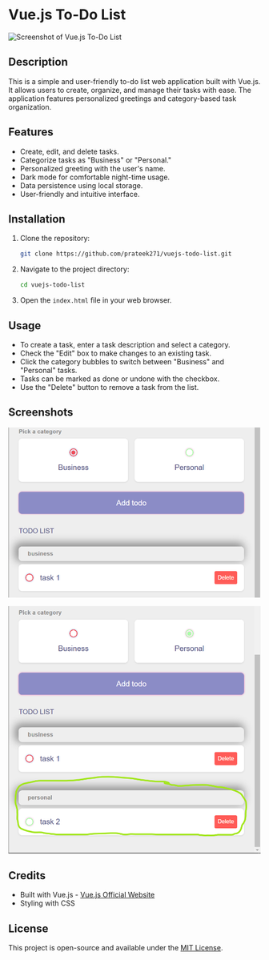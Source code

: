 # Vue.js To-Do List

![Screenshot of Vue.js To-Do List](./screenshot.png)

## Description

This is a simple and user-friendly to-do list web application built with Vue.js. It allows users to create, organize, and manage their tasks with ease. The application features personalized greetings and category-based task organization.

## Features

- Create, edit, and delete tasks.
- Categorize tasks as "Business" or "Personal."
- Personalized greeting with the user's name.
- Dark mode for comfortable night-time usage.
- Data persistence using local storage.
- User-friendly and intuitive interface.

## Installation

1. Clone the repository:

   ```bash
   git clone https://github.com/prateek271/vuejs-todo-list.git
   ```

2. Navigate to the project directory:

   ```bash
   cd vuejs-todo-list
   ```

3. Open the `index.html` file in your web browser.

## Usage

- To create a task, enter a task description and select a category.
- Check the "Edit" box to make changes to an existing task.
- Click the category bubbles to switch between "Business" and "Personal" tasks.
- Tasks can be marked as done or undone with the checkbox.
- Use the "Delete" button to remove a task from the list.

## Screenshots

![Screenshot 1](./screenshots/screenshot1.png)

![Screenshot 2](./screenshots/screenshot2.png)

## Credits

- Built with Vue.js - [Vue.js Official Website](https://vuejs.org/)
- Styling with CSS

## License

This project is open-source and available under the [MIT License](./LICENSE).
